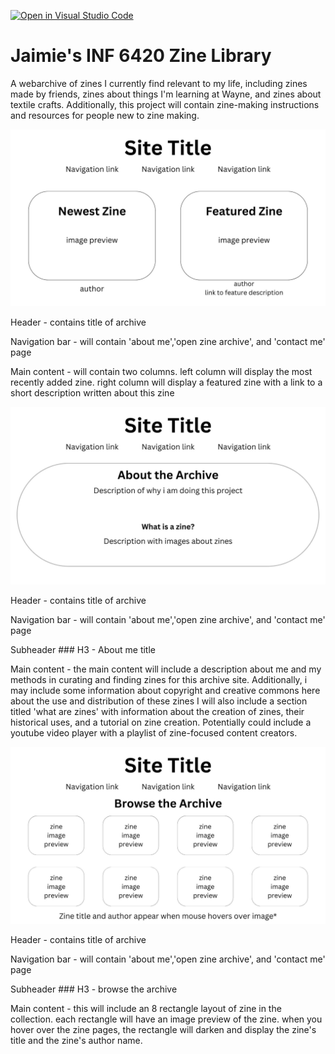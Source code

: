 [![Open in Visual Studio Code](https://classroom.github.com/assets/open-in-vscode-2e0aaae1b6195c2367325f4f02e2d04e9abb55f0b24a779b69b11b9e10269abc.svg)](https://classroom.github.com/online_ide?assignment_repo_id=17638509&assignment_repo_type=AssignmentRepo)
# Jaimie's INF 6420 Zine Library

A webarchive of zines I currently find relevant to my life, including zines made by friends, zines about things I'm learning at Wayne, and zines about textile crafts.  Additionally, this project will contain zine-making instructions and resources for people new to zine making.  

![wireframe of landing page](wireframes/1.jpg)

Header - contains title of archive

Navigation bar - will contain 'about me','open zine archive', and 'contact me' page

Main content - will contain two columns.  left column will display the most recently added zine.  right column will display a featured zine with a link to a short description written about this zine

![wireframe of about me page](wireframes/2.jpg)

Header - contains title of archive

Navigation bar - will contain 'about me','open zine archive', and 'contact me' page

Subheader ### H3 - About me title

Main content - the main content will include a description about me and my methods in curating and finding zines for this archive site.  Additionally, i may include some information about copyright and creative commons here about the use and distribution of these zines
I will also include a section titled 'what are zines' with information about the creation of zines, their historical uses, and a tutorial on zine creation.  Potentially could include a youtube video player with a playlist of zine-focused content creators.

![wireframe of archive page](wireframes/3.jpg)

Header - contains title of archive

Navigation bar - will contain 'about me','open zine archive', and 'contact me' page

Subheader ### H3 - browse the archive

Main content - this will include an 8 rectangle layout of zine in the collection.  each rectangle will have an image preview of the zine.  when you hover over the zine pages, the rectangle will darken and display the zine's title and the zine's author name.  